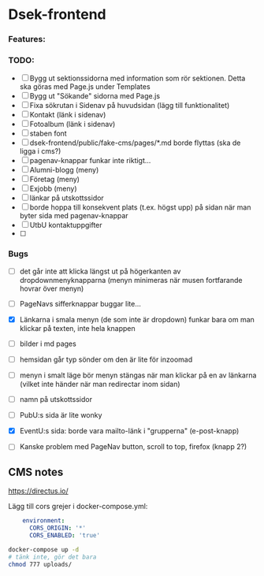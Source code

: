 # Dsek-frontend

### Features:

### TODO:
- [ ] Bygg ut sektionssidorna med information som rör sektionen. Detta ska göras med Page.js under Templates
- [ ] Bygg ut "Sökande" sidorna med Page.js
- [ ] Fixa sökrutan i Sidenav på huvudsidan (lägg till funktionalitet)
- [ ] Kontakt (länk i sidenav)
- [ ] Fotoalbum (länk i sidenav)
- [ ] staben font
- [ ] dsek-frontend/public/fake-cms/pages/*.md borde flyttas (ska de ligga i cms?)
- [ ] pagenav-knappar funkar inte riktigt...
- [ ] Alumni-blogg (meny)
- [ ] Företag (meny)
- [ ] Exjobb (meny)
- [ ] länkar på utskottssidor
- [ ] borde hoppa till konsekvent plats (t.ex. högst upp) på sidan när man byter sida med pagenav-knappar
- [ ] UtbU kontaktuppgifter
- [ ] 

### Bugs
- [ ] det går inte att klicka längst ut på högerkanten av dropdownmenyknapparna (menyn minimeras när musen fortfarande hovrar över menyn)
- [ ] PageNavs sifferknappar buggar lite...
- [x] Länkarna i smala menyn (de som inte är dropdown) funkar bara om man klickar på texten, inte hela knappen
- [ ] bilder i md pages
- [ ] hemsidan går typ sönder om den är lite för inzoomad
- [ ] menyn i smalt läge bör menyn stängas när man klickar på en av länkarna (vilket inte händer när man redirectar inom sidan)
- [ ] namn på utskottssidor
- [ ] PubU:s sida är lite wonky
- [x] EventU:s sida: borde vara mailto-länk i "grupperna" (e-post-knapp)
- [ ] Kanske problem med PageNav button, scroll to top, firefox (knapp 2?)


## CMS notes
https://directus.io/

Lägg till cors grejer i docker-compose.yml:
```yml
    environment:
      CORS_ORIGIN: '*'
      CORS_ENABLED: 'true'
```


```sh
docker-compose up -d
# tänk inte, gör det bara
chmod 777 uploads/
```

